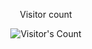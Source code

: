 <div align="center"> 
  <p>Visitor count</p>
  <img src="https://profile-counter.glitch.me/ali-aladdin/count.svg" alt="Visitor's Count" />
</div>
